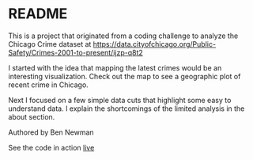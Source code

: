 # README

This is a project that originated from a coding challenge to analyze the Chicago Crime dataset at https://data.cityofchicago.org/Public-Safety/Crimes-2001-to-present/ijzp-q8t2

I started with the idea that mapping the latest crimes would be an interesting visualization. Check out the map to see a geographic plot of recent crime in Chicago.

Next I focused on a few simple data cuts that highlight some easy to understand data. I explain the shortcomings of the limited analysis in the about section.

Authored by Ben Newman

See the code in action [live](https://edgewaternewman.herokuapp.com "on heroku" )